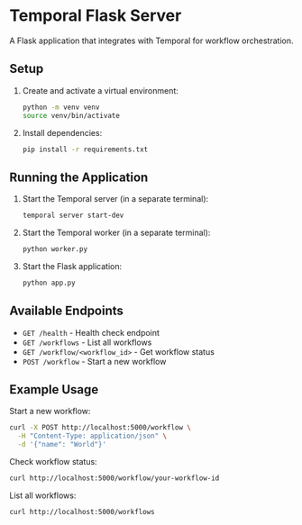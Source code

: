 # Temporal Flask Server

A Flask application that integrates with Temporal for workflow orchestration.

## Setup

1. Create and activate a virtual environment:
   ```bash
   python -m venv venv
   source venv/bin/activate
   ```

2. Install dependencies:
   ```bash
   pip install -r requirements.txt
   ```

## Running the Application

1. Start the Temporal server (in a separate terminal):
   ```bash
   temporal server start-dev
   ```

2. Start the Temporal worker (in a separate terminal):
   ```bash
   python worker.py
   ```

3. Start the Flask application:
   ```bash
   python app.py
   ```

## Available Endpoints

- `GET /health` - Health check endpoint
- `GET /workflows` - List all workflows
- `GET /workflow/<workflow_id>` - Get workflow status
- `POST /workflow` - Start a new workflow

## Example Usage

Start a new workflow:
```bash
curl -X POST http://localhost:5000/workflow \
  -H "Content-Type: application/json" \
  -d '{"name": "World"}'
```

Check workflow status:
```bash
curl http://localhost:5000/workflow/your-workflow-id
```

List all workflows:
```bash
curl http://localhost:5000/workflows
``` 